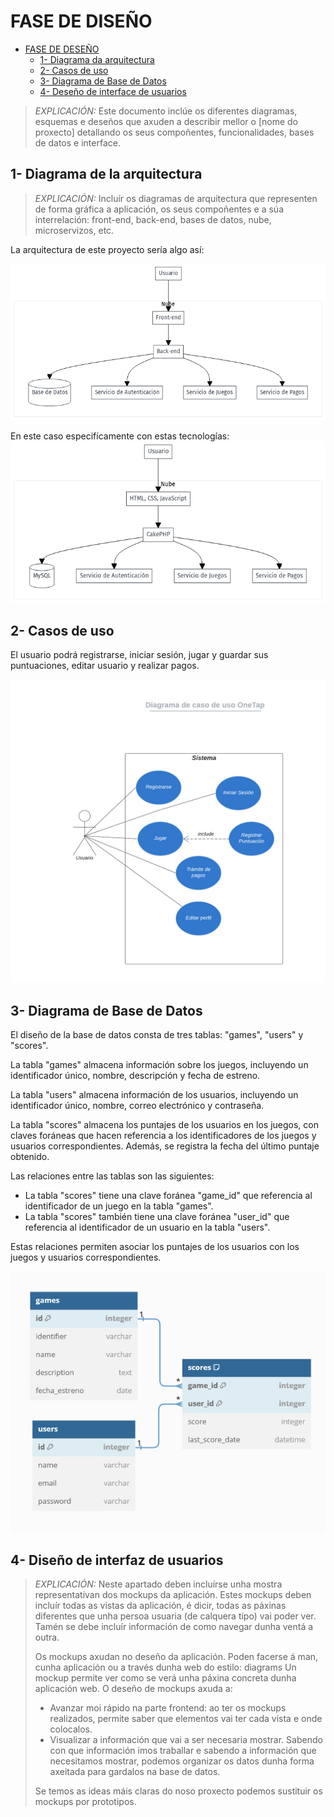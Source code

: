# FASE DE DISEÑO

- [FASE DE DESEÑO](#fase-de-diseño)
  - [1- Diagrama da arquitectura](#1--diagrama-de-la-arquitectura)
  - [2- Casos de uso](#2--casos-de-uso)
  - [3- Diagrama de Base de Datos](#3--diagrama-de-base-de-datos)
  - [4- Deseño de interface de usuarios](#4--diseño-de-interfaz-de-usuarios)

> *EXPLICACIÓN:* Este documento inclúe os diferentes diagramas, esquemas e deseños que axuden a describir mellor o [nome do proxecto] detallando os seus compoñentes, funcionalidades, bases de datos e interface.

## 1- Diagrama de la arquitectura

> *EXPLICACIÓN:* Incluír os diagramas de arquitectura que representen de forma gráfica a aplicación, os seus compoñentes e a súa interrelación: front-end, back-end, bases de datos, nube, microservizos, etc.

La arquitectura de este proyecto sería algo así:

![Diagrama de arquitectura](../img/DiagramaGeneral.png)

En este caso especifícamente con estas tecnologías:
![Diagrama de arquitectura](../img/DiagramaEspecifico.png)

## 2- Casos de uso

El usuario podrá registrarse, iniciar sesión, jugar y guardar sus puntuaciones, editar usuario y realizar pagos.

![Diagrama de casos de uso](../img/Diagrama-de-caso-de-uso-OneTap.jpeg)

## 3- Diagrama de Base de Datos

El diseño de la base de datos consta de tres tablas: "games", "users" y "scores". 

La tabla "games" almacena información sobre los juegos, incluyendo un identificador único, nombre, descripción y fecha de estreno.

La tabla "users" almacena información de los usuarios, incluyendo un identificador único, nombre, correo electrónico y contraseña.

La tabla "scores" almacena los puntajes de los usuarios en los juegos, con claves foráneas que hacen referencia a los identificadores de los juegos y usuarios correspondientes. Además, se registra la fecha del último puntaje obtenido.

Las relaciones entre las tablas son las siguientes:
- La tabla "scores" tiene una clave foránea "game_id" que referencia al identificador de un juego en la tabla "games".
- La tabla "scores" también tiene una clave foránea "user_id" que referencia al identificador de un usuario en la tabla "users".

Estas relaciones permiten asociar los puntajes de los usuarios con los juegos y usuarios correspondientes.

![Diagrama de Base de Datos](../img/ModeloRelacionalBBDD_OneTap.png)


## 4- Diseño de interfaz de usuarios

> *EXPLICACIÓN:* Neste apartado deben incluírse unha mostra representativan dos mockups da aplicación. Estes mockups deben incluír todas as vistas da aplicación, é dicir, todas as páxinas diferentes que unha persoa usuaria (de calquera tipo) vai poder ver. Tamén se debe incluír información de como navegar dunha ventá a outra.
>
> Os mockups axudan no deseño da aplicación. Poden facerse á man, cunha aplicación ou a través dunha web do estilo: diagrams Un mockup permite ver como se verá unha páxina concreta dunha aplicación web. O deseño de mockups axuda a:
>
> - Avanzar moi rápido na parte frontend: ao ter os mockups realizados, permite saber que elementos vai ter cada vista e onde colocalos.
> - Visualizar a información que vai a ser necesaria mostrar. Sabendo con que información imos traballar e sabendo a información que necesitamos mostrar, podemos organizar os datos dunha forma axeitada para gardalos na base de datos.
>
> Se temos as ideas máis claras do noso proxecto podemos sustituir os mockups por prototipos.